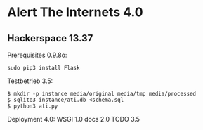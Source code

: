 Alert The Internets 4.0
=======================

Hackerspace 13.37
-----------------

Prerequisites 0.9.8o:
```
sudo pip3 install Flask
```

Testbetrieb 3.5:
```
$ mkdir -p instance media/original media/tmp media/processed
$ sqlite3 instance/ati.db <schema.sql
$ python3 ati.py
```

Deployment 4.0: WSGI 1.0 docs 2.0 TODO 3.5
